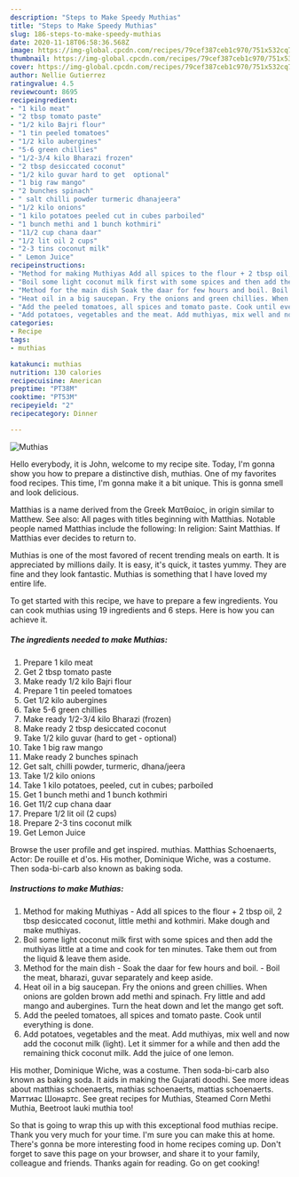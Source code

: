 ```yaml
---
description: "Steps to Make Speedy Muthias"
title: "Steps to Make Speedy Muthias"
slug: 186-steps-to-make-speedy-muthias
date: 2020-11-18T06:58:36.568Z
image: https://img-global.cpcdn.com/recipes/79cef387ceb1c970/751x532cq70/muthias-recipe-main-photo.jpg
thumbnail: https://img-global.cpcdn.com/recipes/79cef387ceb1c970/751x532cq70/muthias-recipe-main-photo.jpg
cover: https://img-global.cpcdn.com/recipes/79cef387ceb1c970/751x532cq70/muthias-recipe-main-photo.jpg
author: Nellie Gutierrez
ratingvalue: 4.5
reviewcount: 8695
recipeingredient:
- "1 kilo meat"
- "2 tbsp tomato paste"
- "1/2 kilo Bajri flour"
- "1 tin peeled tomatoes"
- "1/2 kilo aubergines"
- "5-6 green chillies"
- "1/2-3/4 kilo Bharazi frozen"
- "2 tbsp desiccated coconut"
- "1/2 kilo guvar hard to get  optional"
- "1 big raw mango"
- "2 bunches spinach"
- " salt chilli powder turmeric dhanajeera"
- "1/2 kilo onions"
- "1 kilo potatoes peeled cut in cubes parboiled"
- "1 bunch methi and 1 bunch kothmiri"
- "11/2 cup chana daar"
- "1/2 lit oil 2 cups"
- "2-3 tins coconut milk"
- " Lemon Juice"
recipeinstructions:
- "Method for making Muthiyas Add all spices to the flour + 2 tbsp oil, 2 tbsp desiccated coconut, little methi and kothmiri. Make dough and make muthiyas."
- "Boil some light coconut milk first with some spices and then add the muthiyas little at a time and cook for ten minutes. Take them out from the liquid &amp; leave them aside."
- "Method for the main dish Soak the daar for few hours and boil. Boil the meat, bharazi, guvar separately and keep aside."
- "Heat oil in a big saucepan. Fry the onions and green chillies. When onions are golden brown add methi and spinach. Fry little and add mango and aubergines. Turn the heat down and let the mango get soft."
- "Add the peeled tomatoes, all spices and tomato paste. Cook until everything is done."
- "Add potatoes, vegetables and the meat. Add muthiyas, mix well and now add the coconut milk (light). Let it simmer for a while and then add the remaining thick coconut milk. Add the juice of one lemon."
categories:
- Recipe
tags:
- muthias

katakunci: muthias 
nutrition: 130 calories
recipecuisine: American
preptime: "PT38M"
cooktime: "PT53M"
recipeyield: "2"
recipecategory: Dinner

---
```



![Muthias](https://img-global.cpcdn.com/recipes/79cef387ceb1c970/751x532cq70/muthias-recipe-main-photo.jpg)

Hello everybody, it is John, welcome to my recipe site. Today, I'm gonna show you how to prepare a distinctive dish, muthias. One of my favorites food recipes. This time, I'm gonna make it a bit unique. This is gonna smell and look delicious.

Matthias is a name derived from the Greek Ματθαίος, in origin similar to Matthew. See also: All pages with titles beginning with Matthias. Notable people named Matthias include the following: In religion: Saint Matthias. If Matthias ever decides to return to.

Muthias is one of the most favored of recent trending meals on earth. It is appreciated by millions daily. It is easy, it's quick, it tastes yummy. They are fine and they look fantastic. Muthias is something that I have loved my entire life.


To get started with this recipe, we have to prepare a few ingredients. You can cook muthias using 19 ingredients and 6 steps. Here is how you can achieve it.

<!--inarticleads1-->

##### The ingredients needed to make Muthias:

1. Prepare 1 kilo meat
1. Get 2 tbsp tomato paste
1. Make ready 1/2 kilo Bajri flour
1. Prepare 1 tin peeled tomatoes
1. Get 1/2 kilo aubergines
1. Take 5-6 green chillies
1. Make ready 1/2-3/4 kilo Bharazi (frozen)
1. Make ready 2 tbsp desiccated coconut
1. Take 1/2 kilo guvar (hard to get - optional)
1. Take 1 big raw mango
1. Make ready 2 bunches spinach
1. Get  salt, chilli powder, turmeric, dhana/jeera
1. Take 1/2 kilo onions
1. Take 1 kilo potatoes, peeled, cut in cubes; parboiled
1. Get 1 bunch methi and 1 bunch kothmiri
1. Get 11/2 cup chana daar
1. Prepare 1/2 lit oil (2 cups)
1. Prepare 2-3 tins coconut milk
1. Get  Lemon Juice


Browse the user profile and get inspired. muthias. Matthias Schoenaerts, Actor: De rouille et d&#39;os. His mother, Dominique Wiche, was a costume. Then soda-bi-carb also known as baking soda. 

<!--inarticleads2-->

##### Instructions to make Muthias:

1. Method for making Muthiyas - Add all spices to the flour + 2 tbsp oil, 2 tbsp desiccated coconut, little methi and kothmiri. Make dough and make muthiyas.
1. Boil some light coconut milk first with some spices and then add the muthiyas little at a time and cook for ten minutes. Take them out from the liquid &amp; leave them aside.
1. Method for the main dish - Soak the daar for few hours and boil. - Boil the meat, bharazi, guvar separately and keep aside.
1. Heat oil in a big saucepan. Fry the onions and green chillies. When onions are golden brown add methi and spinach. Fry little and add mango and aubergines. Turn the heat down and let the mango get soft.
1. Add the peeled tomatoes, all spices and tomato paste. Cook until everything is done.
1. Add potatoes, vegetables and the meat. Add muthiyas, mix well and now add the coconut milk (light). Let it simmer for a while and then add the remaining thick coconut milk. Add the juice of one lemon.


His mother, Dominique Wiche, was a costume. Then soda-bi-carb also known as baking soda. It aids in making the Gujarati doodhi. See more ideas about matthias schoenaerts, mathias schoenaerts, mattias schoenaerts. Маттиас Шонартс. See great recipes for Muthias, Steamed Corn Methi Muthia, Beetroot lauki muthia too! 

So that is going to wrap this up with this exceptional food muthias recipe. Thank you very much for your time. I'm sure you can make this at home. There's gonna be more interesting food in home recipes coming up. Don't forget to save this page on your browser, and share it to your family, colleague and friends. Thanks again for reading. Go on get cooking!
